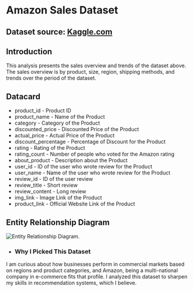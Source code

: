 # Amazon Sales Dataset
## Dataset source: [Kaggle.com](https://www.kaggle.com/datasets/karkavelrajaj/amazon-sales-dataset)
## Introduction
This analysis presents the sales overview and trends of the dataset above. The sales overview is by product, size, region, shipping methods, and trends over the period of the dataset.
## Datacard
- product_id - Product ID
- product_name - Name of the Product
- category - Category of the Product
- discounted_price - Discounted Price of the Product
- actual_price - Actual Price of the Product
- discount_percentage - Percentage of Discount for the Product
- rating - Rating of the Product
- rating_count - Number of people who voted for the Amazon rating
- about_product - Description about the Product
- user_id - ID of the user who wrote review for the Product
- user_name - Name of the user who wrote review for the Product
- review_id - ID of the user review
- review_title - Short review
- review_content - Long review
- img_link - Image Link of the Product
- product_link - Official Website Link of the Product
## Entity Relationship Diagram
![Entity Relationship Diagram.](/assets/images/ProjectERD.pgerd)
- ### Why I Picked This Dataset
I am curious about how businesses perform in commercial markets based on regions and product categories, and Amazon, being a multi-national company in e-commerce fits that profile. I analyzed this dataset to sharpen my skills in recommendation systems, which I believe.
